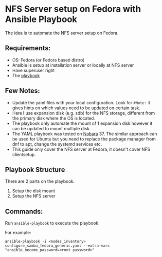 # NFS Server setup on Fedora with Ansible Playbook
The idea is to automate the NFS server setup on Fedora.

## Requirements:
* OS: Fedora (or Fedora based distro)
* Ansible is setup at installation server or locally at NFS server
* Have superuser right
* The [playbook](https://github.com/sanwill/nfs-server-setup-with-ansible/blob/main/configure_samba_fedora_generic.yaml)

## Few Notes:
* Update the yaml files with your local configuration. Look for ```#Note:``` it gives hints on which values need to be updated on certain task.
* Here I use expansion disk (e.g. sdb) for the NFS storage, different from the primary disk where the OS is located.
* The playbook only automate the mount of 1 expansion disk however it can be updated to mount multiple disk.
* The YAML playbook was tested on [Nobara](https://nobaraproject.org/) 37. The similar approach can be used for Ubuntu but you need to replace the package manager from dnf to apt, change the systemd services etc.
* This guide only cover the NFS server at Fedora, it doesn't cover NFS clientsetup.

## Playbook Structure
There are 2 parts on the playbook. 
1. Setup the disk mount
2. Setup the NFS server 

## Commands:
Run ```ansible-playbook``` to execute the playbook.

For example:

```ansible-playbook -i <nodes_inventory> configure_samba_fedora_generic.yaml --extra-vars "ansible_become_password=<root password>"```

